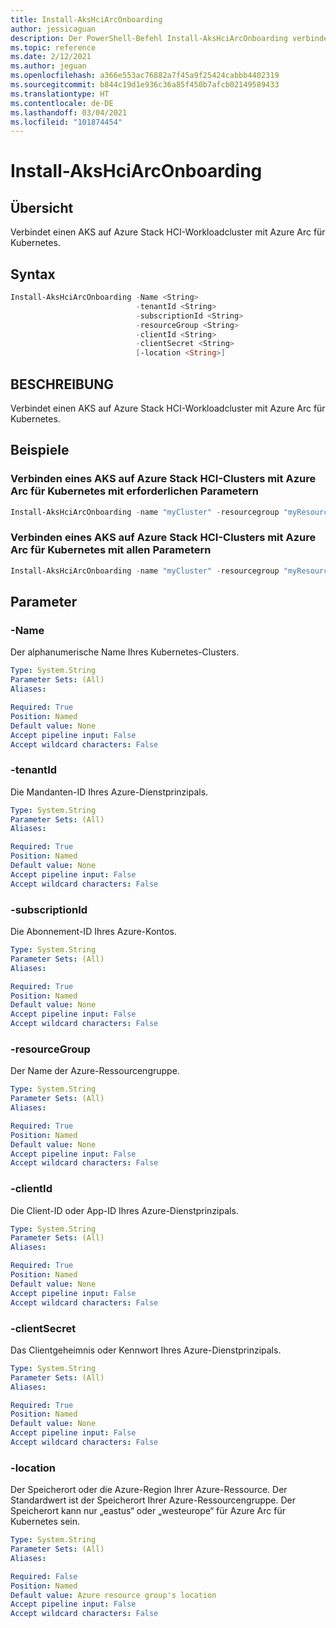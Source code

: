 ```yaml
---
title: Install-AksHciArcOnboarding
author: jessicaguan
description: Der PowerShell-Befehl Install-AksHciArcOnboarding verbindet einen AKS auf Azure Stack HCI-Workloadcluster mit Azure Arc für Kubernetes.
ms.topic: reference
ms.date: 2/12/2021
ms.author: jeguan
ms.openlocfilehash: a366e553ac76882a7f45a9f25424cabbb4402319
ms.sourcegitcommit: b844c19d1e936c36a85f450b7afcb02149589433
ms.translationtype: HT
ms.contentlocale: de-DE
ms.lasthandoff: 03/04/2021
ms.locfileid: "101874454"
---
```

# <a name="install-akshciarconboarding"></a>Install-AksHciArcOnboarding

## <a name="synopsis"></a>Übersicht
Verbindet einen AKS auf Azure Stack HCI-Workloadcluster mit Azure Arc für Kubernetes.

## <a name="syntax"></a>Syntax

```powershell
Install-AksHciArcOnboarding -Name <String> 
                            -tenantId <String>
                            -subscriptionId <String> 
                            -resourceGroup <String>
                            -clientId <String>
                            -clientSecret <String>
                            [-location <String>]
```

## <a name="description"></a>BESCHREIBUNG
Verbindet einen AKS auf Azure Stack HCI-Workloadcluster mit Azure Arc für Kubernetes.

## <a name="examples"></a>Beispiele

### <a name="connect-an-aks-on-azure-stack-hci-cluster-to-azure-arc-for-kubernetes-with-required-parameters"></a>Verbinden eines AKS auf Azure Stack HCI-Clusters mit Azure Arc für Kubernetes mit erforderlichen Parametern

```PowerShell
Install-AksHciArcOnboarding -name "myCluster" -resourcegroup "myResourceGroup" -subscriptionid "57ac26cf-a9f0-4908-b300-9a4e9a0fb205"  -clientid "22cc2695-54b9-49c1-9a73-2269592103d8" -clientsecret "09d3a928-b223-4dfe-80e8-fed13baa3b3d" -tenantid "72f988bf-86f1-41af-91ab-2d7cd011db47"
```

### <a name="connect-an-aks-on-azure-stack-hci-cluster-to-azure-arc-for-kubernetes-with-all-parameters"></a>Verbinden eines AKS auf Azure Stack HCI-Clusters mit Azure Arc für Kubernetes mit allen Parametern

```PowerShell
Install-AksHciArcOnboarding -name "myCluster" -resourcegroup "myResourceGroup" -location "eastus" -subscriptionid "57ac26cf-a9f0-4908-b300-9a4e9a0fb205"  -clientid "22cc2695-54b9-49c1-9a73-2269592103d8" -clientsecret "09d3a928-b223-4dfe-80e8-fed13baa3b3d" -tenantid "72f988bf-86f1-41af-91ab-2d7cd011db47"
```

## <a name="parameters"></a>Parameter

### <a name="-name"></a>-Name
Der alphanumerische Name Ihres Kubernetes-Clusters.

```yaml
Type: System.String
Parameter Sets: (All)
Aliases:

Required: True
Position: Named
Default value: None
Accept pipeline input: False
Accept wildcard characters: False
```

### <a name="-tenantid"></a>-tenantId
Die Mandanten-ID Ihres Azure-Dienstprinzipals.

```yaml
Type: System.String
Parameter Sets: (All)
Aliases:

Required: True
Position: Named
Default value: None
Accept pipeline input: False
Accept wildcard characters: False
```

### <a name="-subscriptionid"></a>-subscriptionId
Die Abonnement-ID Ihres Azure-Kontos.

```yaml
Type: System.String
Parameter Sets: (All)
Aliases:

Required: True
Position: Named
Default value: None
Accept pipeline input: False
Accept wildcard characters: False
```

### <a name="-resourcegroup"></a>-resourceGroup
Der Name der Azure-Ressourcengruppe.

```yaml
Type: System.String
Parameter Sets: (All)
Aliases:

Required: True
Position: Named
Default value: None
Accept pipeline input: False
Accept wildcard characters: False
```

### <a name="-clientid"></a>-clientId
Die Client-ID oder App-ID Ihres Azure-Dienstprinzipals.

```yaml
Type: System.String
Parameter Sets: (All)
Aliases:

Required: True
Position: Named
Default value: None
Accept pipeline input: False
Accept wildcard characters: False
```

### <a name="-clientsecret"></a>-clientSecret
Das Clientgeheimnis oder Kennwort Ihres Azure-Dienstprinzipals.

```yaml
Type: System.String
Parameter Sets: (All)
Aliases:

Required: True
Position: Named
Default value: None
Accept pipeline input: False
Accept wildcard characters: False
```

### <a name="-location"></a>-location
Der Speicherort oder die Azure-Region Ihrer Azure-Ressource. Der Standardwert ist der Speicherort Ihrer Azure-Ressourcengruppe. Der Speicherort kann nur „eastus“ oder „westeurope“ für Azure Arc für Kubernetes sein.

```yaml
Type: System.String
Parameter Sets: (All)
Aliases:

Required: False
Position: Named
Default value: Azure resource group's location
Accept pipeline input: False
Accept wildcard characters: False
```
